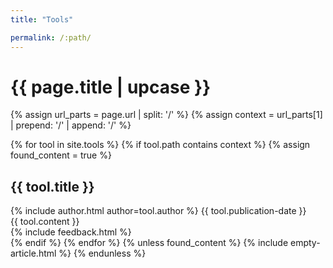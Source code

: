 ```yaml
---
title: "Tools"

permalink: /:path/
---
```


<h1 class="primary">{{ page.title | upcase }}</h1>

{% assign url_parts = page.url | split: '/' %}
{% assign context = url_parts[1] | prepend: '/' | append: '/' %}

{% for tool in site.tools %}
{% if tool.path contains context %}
{% assign found_content = true %}
<article>
  <h1 id="{{ tool.title | slugify }}" class="secondary">{{ tool.title }}
  </h1>
  <div class="article-meta">
    {% include author.html author=tool.author %}    
    <span class="date">{{ tool.publication-date }}</span>
  </div>
  <div class="article-content">
  {{ tool.content }}
  </div>
{% include feedback.html %}  
</article>
{% endif %}
{% endfor %}
{% unless found_content %}
{% include empty-article.html %}
{% endunless %}
